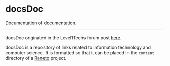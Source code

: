 # docsDoc
Documentation of documentation.

---
docsDoc originated in the Level1Techs forum post [here](https://forum.level1techs.com/t/aggregating-documentation/122484/8).

docsDoc is a repository of links related to information technology and computer science. It is formatted so that it can be placed in the `content` directory of a [Raneto](http://raneto.com/) project.
